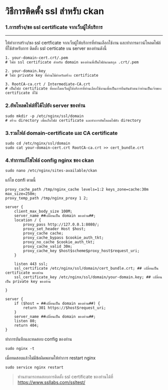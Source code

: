 # วิธีการติดตั้ง ssl สำหรับ ckan
### 1.การสร้าง/ขอ ssl certificate จากเว็บผู้ให้บริการ
---
ให้ทำการสร้าง/ขอ ssl certficate จากเว็บผู้ให้บริการที่ท่านเลือกใช้งาน และทำการดาวน์โหลดไฟล์ที่ใช้สำหรับการ ติดตั้ง ssl certicate บน server ของท่านดังนี้ 
```
1. your-domain-cert.crt/.pem
# ไฟล์ ssl certificate สำหรับ domain ของท่านที่เป็นไฟล์นามสกุล .crt/.pem 

2. your-domain.key
# ไฟล์ private key ที่ท่านใช้สำหรับสร้าง certificate

3. RootCA-ca.crt / Intermediate-CA.crt
# เป็นไฟล์ certificate ที่ออกโดยเว็บผู้ให้บริการที่ท่านเลือกใช้งานเพื่อเป็นการยืนยันตัวตนว่าท่านเป็นเจ้าของ certificate ที่ใช้
```
### 2.อัพโหลดไฟล์ที่ได้ไปยัง server ของท่าน
```
sudo mkdir -p /etc/nginx/ssl/domain
# สร้าง directory เพื่อเก็บไฟล์ certificate และทำการอัพโหลดไฟยัง directory
```

### 3.รวมไฟล์ domain-certificate และ CA certificate
```
sudo cd /etc/nginx/ssl/domain
sudo cat your-domain-cert.crt RootCA-ca.crt >> cert_bundle.crt
```

### 4.ทำการแก้ไขไฟล์ config nginx ของ ckan
```
sudo nano /etc/nginx/sites-available/ckan
```
แก้ไข confi ตามนี้

```
proxy_cache_path /tmp/nginx_cache levels=1:2 keys_zone=cache:30m max_size=250m;
proxy_temp_path /tmp/nginx_proxy 1 2;

server {
    client_max_body_size 100M;
    server_name ##เปลี่ยนเป็น domain ของท่าน##;
    location / {
        proxy_pass http://127.0.0.1:8080/;
        proxy_set_header Host $host;
        proxy_cache cache;
        proxy_cache_bypass $cookie_auth_tkt;
        proxy_no_cache $cookie_auth_tkt;
        proxy_cache_valid 30m;
        proxy_cache_key $host$scheme$proxy_host$request_uri;
    }

    listen 443 ssl; 
    ssl_certificate /etc/nginx/ssl/domain/cert_bundle.crt; ## เปลี่ยนเป็น certificate ของท่าน
    ssl_certificate_key /etc/nginx/ssl/domain/your-domain.key; ## เปลี่ยนเป็น private key ของท่าน

}

server {
    if ($host = ##เปลี่ยนเป็น domain ของท่าน##) {
        return 301 https://$host$request_uri;
    } 
    server_name ##เปลี่ยนเป็น domain ของท่าน##;
    listen 80;
    return 404;
}
```
ทำการบันทึกและทดสอบ config ของท่าน 
```
sudo nginx -t
```
เมื่อทดสอบแล้วไม่มีข้อผิดพลาดให้ทำการ restart nginx

```
sudo service nginx restart
```

> ท่านสามารถทดสอบการติดตั้ง ssl certificate ของท่านได้ที่ https://www.ssllabs.com/ssltest/